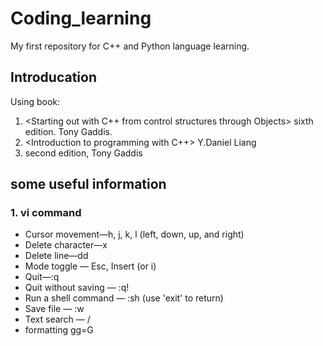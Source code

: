 # Coding_learning
My first repository for C++ and Python language learning.
## Introducation
Using book:
1. <Starting out with C++ from control structures through Objects> sixth edition. Tony Gaddis.
2. <Introduction to programming with C++> Y.Daniel Liang
3. <Starting out with Python> second edition, Tony Gaddis

## some useful information
### 1. vi command 
* Cursor movement—h, j, k, l (left, down, up, and right)
* Delete character—x
* Delete line—dd
* Mode toggle — Esc, Insert (or i)
* Quit—:q
* Quit without saving — :q!
* Run a shell command — :sh (use 'exit' to return)
* Save file — :w
* Text search — /
* formatting gg=G

